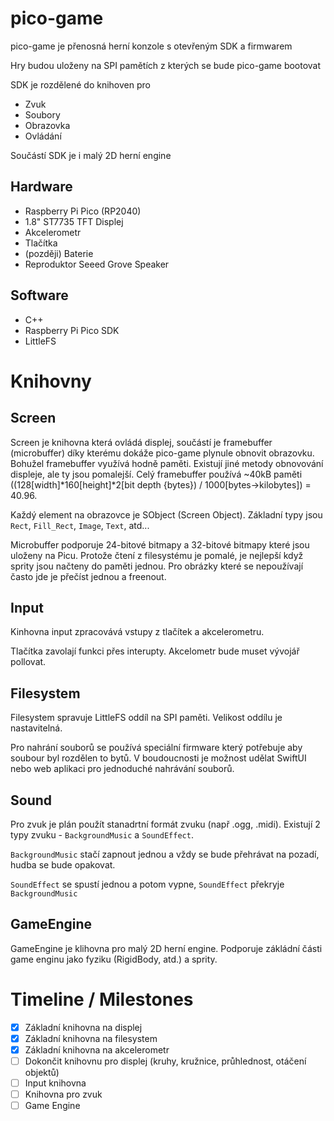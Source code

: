 # pico-game
pico-game je přenosná herní konzole s otevřeným SDK a firmwarem

Hry budou uloženy na SPI pamětích z kterých se bude pico-game bootovat

SDK je rozdělené do knihoven pro
- Zvuk
- Soubory
- Obrazovka
- Ovládání

Součástí SDK je i malý 2D herní engine

## Hardware
- Raspberry Pi Pico (RP2040)
- 1.8" ST7735 TFT Displej
- Akcelerometr
- Tlačítka
- (později) Baterie
- Reproduktor Seeed Grove Speaker

## Software
- C++
- Raspberry Pi Pico SDK
- LittleFS

# Knihovny

## Screen
Screen je knihovna která ovládá displej, součástí je framebuffer (microbuffer) díky kterému dokáže pico-game plynule obnovit obrazovku. Bohužel framebuffer využívá hodně paměti. Existují jiné metody obnovování displeje, ale ty jsou pomalejší. Celý framebuffer používá ~40kB paměti ((128[width]*160[height]*2[bit depth {bytes}) / 1000[bytes->kilobytes]) = 40.96. 

Každý element na obrazovce je SObject (Screen Object). Základní typy jsou `Rect`, `Fill_Rect`, `Image`, `Text`, atd... 

Microbuffer podporuje 24-bitové bitmapy a 32-bitové bitmapy které jsou uloženy na Picu. Protože čtení z filesystému je pomalé, je nejlepší když sprity jsou načteny do paměti jednou. Pro obrázky které se nepoužívají často jde je přečíst jednou a freenout.

## Input
Kinhovna input zpracovává vstupy z tlačítek a akcelerometru.

Tlačítka zavolají funkci přes interupty. Akcelometr bude muset vývojář pollovat.

## Filesystem

Filesystem spravuje LittleFS oddíl na SPI paměti. Velikost oddílu je nastavitelná. 

Pro nahrání souborů se používá speciální firmware který potřebuje aby soubour byl rozdělen to bytů. V boudoucnosti je možnost udělat SwiftUI nebo web aplikaci pro jednoduché nahrávání souborů.

## Sound

Pro zvuk je plán použít stanadrtní formát zvuku (např .ogg, .midi). Existují 2 typy zvuku - `BackgroundMusic` a `SoundEffect`. 

`BackgroundMusic` stačí zapnout jednou a vždy se bude přehrávat na pozadí, hudba se bude opakovat.

`SoundEffect` se spustí jednou a potom vypne, `SoundEffect` překryje `BackgroundMusic`

## GameEngine

GameEngine je klihovna pro malý 2D herní engine. Podporuje zákládní části game enginu jako fyziku (RigidBody, atd.) a sprity.

# Timeline / Milestones
- [x] Základní knihovna na displej
- [x] Základní knihovna na filesystem
- [x] Základní knihovna na akcelerometr
- [ ] Dokončit knihovnu pro displej (kruhy, kružnice, průhlednost, otáčení objektů)
- [ ] Input knihovna
- [ ] Knihovna pro zvuk
- [ ] Game Engine

